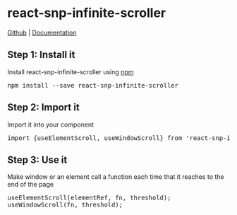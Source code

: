 <div>
    <h1>react-snp-infinite-scroller</h1>
    <a href="https://github.com/rezaerami/react-snp-infinite-scroller/">Github</a> | 
    <a href="https://rezaerami.github.io/docs-react-snp-infinite-scroller/">Documentation</a>
    <section>
      <h2>
        <span>Step 1: </span>
        <b>Install it</b>
      </h2>
      <p>Install react-snp-infinite-scroller using <a target="_blank" href="https://www.npmjs.com/package/react-snp-infinite-scroller">npm</a></p>
      <pre>npm install --save react-snp-infinite-scroller</pre>
    </section>
    <section>
      <h2>
        <span>Step 2: </span>
        <b>Import it</b>
      </h2>
      <p>Import it into your component</p>
      <pre>import {useElementScroll, useWindowScroll} from 'react-snp-infinite-scroller';</pre>
    </section>
    <section>
      <h2>
        <span>Step 3: </span>
        <b>Use it</b>
      </h2>
      <p>Make window or an element call a function each time that it reaches to the end of the page</p>
      <pre>useElementScroll(elementRef, fn, threshold);
useWindowScroll(fn, threshold);</pre>
    </section>
  </div>
